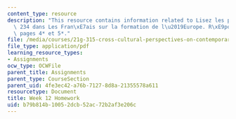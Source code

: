 ```yaml
---
content_type: resource
description: "This resource contains information related to Lisez les pages 228 \xE0\
  \ 234 dans Les Fran\xE7ais sur la formation de l\u2019Europe. R\xE9pondez aux questions\
  \ pages 4* et 5*."
file: /media/courses/21g-315-cross-cultural-perspectives-on-contemporary-french-society-fall-2011/b79b814b10052dcb52ac72b2af3e206c_MIT21G_315F11_hmkwk12.pdf
file_type: application/pdf
learning_resource_types:
- Assignments
ocw_type: OCWFile
parent_title: Assignments
parent_type: CourseSection
parent_uid: 4fe3ec42-a76b-7127-8d8a-21355578a611
resourcetype: Document
title: Week 12 Homework
uid: b79b814b-1005-2dcb-52ac-72b2af3e206c
---
```

